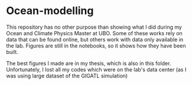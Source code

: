 # Ocean-modelling

This repository has no other purpose than showing what I did during my Ocean and Climate Physics Master at UBO. Some of these works rely on data that can be found online, but others work with data only available in the lab. Figures are still in the notebooks, so it shows how they have been built. 

The best figures I made are in my thesis, which is also in this folder. Unfortunately, I lost all my codes which were on the lab's data center (as I was using large dataset of the GIGATL simulation)
